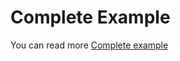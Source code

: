# Complete Example

You can read more
[Complete example](https://docs.widgetbook.io/getting-started/complete-example)
